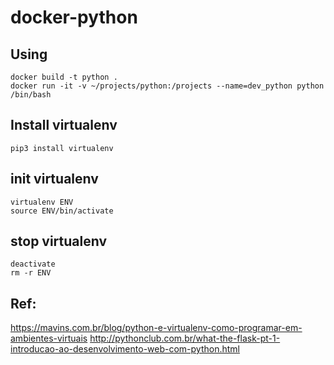 # docker-python

## Using
```
docker build -t python .
docker run -it -v ~/projects/python:/projects --name=dev_python python /bin/bash
```


## Install virtualenv
```pip3 install virtualenv```

## init virtualenv
```
virtualenv ENV
source ENV/bin/activate
```


## stop virtualenv
```
deactivate
rm -r ENV
```

## Ref:
https://mavins.com.br/blog/python-e-virtualenv-como-programar-em-ambientes-virtuais
http://pythonclub.com.br/what-the-flask-pt-1-introducao-ao-desenvolvimento-web-com-python.html